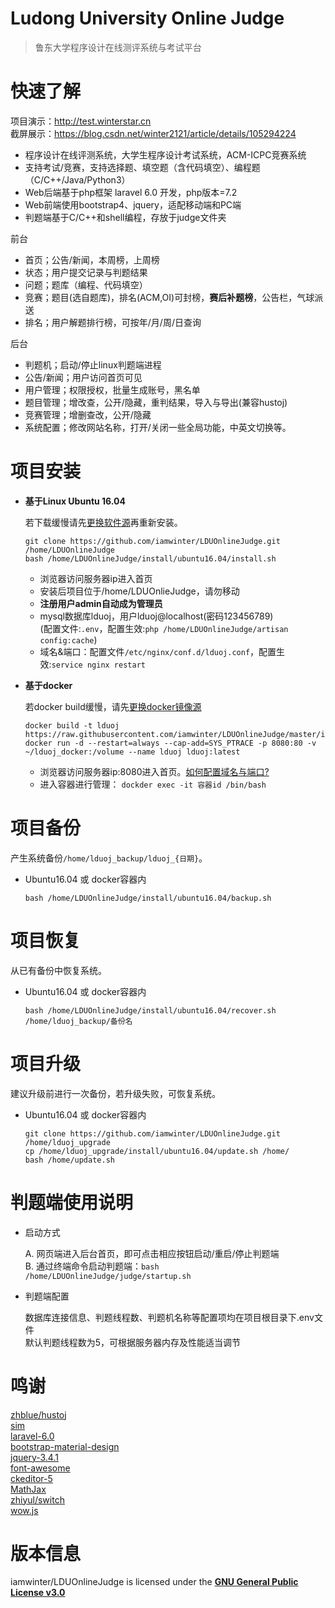 Ludong University Online Judge
===
  > 鲁东大学程序设计在线测评系统与考试平台


# 快速了解

  项目演示：http://test.winterstar.cn  
  截屏展示：https://blog.csdn.net/winter2121/article/details/105294224
  
  - 程序设计在线评测系统，大学生程序设计考试系统，ACM-ICPC竞赛系统
  - 支持考试/竞赛，支持选择题、填空题（含代码填空）、编程题（C/C++/Java/Python3）
  - Web后端基于php框架 laravel 6.0 开发，php版本=7.2
  - Web前端使用bootstrap4、jquery，适配移动端和PC端
  - 判题端基于C/C++和shell编程，存放于judge文件夹
  
  前台
  
  + 首页；公告/新闻，本周榜，上周榜
  + 状态；用户提交记录与判题结果
  + 问题；题库（编程、代码填空）
  + 竞赛；题目(选自题库)，排名(ACM,OI)可封榜，**赛后补题榜**，公告栏，气球派送
  + 排名；用户解题排行榜，可按年/月/周/日查询
  
  后台

  + 判题机；启动/停止linux判题端进程
  + 公告/新闻；用户访问首页可见
  + 用户管理；权限授权，批量生成账号，黑名单
  + 题目管理；增改查，公开/隐藏，重判结果，导入与导出(兼容hustoj)
  + 竞赛管理；增删查改，公开/隐藏
  + 系统配置；修改网站名称，打开/关闭一些全局功能，中英文切换等。

# 项目安装

+ **基于Linux Ubuntu 16.04**
  
    若下载缓慢请先[更换软件源](https://blog.csdn.net/winter2121/article/details/103335319)再重新安装。
    ```
    git clone https://github.com/iamwinter/LDUOnlineJudge.git /home/LDUOnlineJudge
    bash /home/LDUOnlineJudge/install/ubuntu16.04/install.sh
     ```
    - 浏览器访问服务器ip进入首页  
    - 安装后项目位于/home/LDUOnlieJudge，请勿移动  
    - **注册用户admin自动成为管理员**
    - mysql数据库lduoj，用户lduoj@localhost(密码123456789)  
      (配置文件:`.env`，配置生效:`php /home/LDUOnlineJudge/artisan config:cache`)  
    - 域名&端口：配置文件`/etc/nginx/conf.d/lduoj.conf`，配置生效:`service nginx restart`  


+ **基于docker**

    若docker build缓慢，请先[更换docker镜像源](https://blog.csdn.net/winter2121/article/details/107399812)
    ```
    docker build -t lduoj https://raw.githubusercontent.com/iamwinter/LDUOnlineJudge/master/install/docker/Dockerfile
    docker run -d --restart=always --cap-add=SYS_PTRACE -p 8080:80 -v ~/lduoj_docker:/volume --name lduoj lduoj:latest
    ```
    - 浏览器访问服务器ip:8080进入首页。[如何配置域名与端口?](https://blog.csdn.net/winter2121/article/details/107783085)  
    - 进入容器进行管理： `dockder exec -it 容器id /bin/bash`  

# 项目备份

  产生系统备份`/home/lduoj_backup/lduoj_{日期}`。
  - Ubuntu16.04 或 docker容器内
    ```
    bash /home/LDUOnlineJudge/install/ubuntu16.04/backup.sh
    ```
  
# 项目恢复
  
  从已有备份中恢复系统。
  - Ubuntu16.04 或 docker容器内
    ```
    bash /home/LDUOnlineJudge/install/ubuntu16.04/recover.sh  /home/lduoj_backup/备份名
    ```

# 项目升级

  建议升级前进行一次备份，若升级失败，可恢复系统。
  - Ubuntu16.04 或 docker容器内
    ```
    git clone https://github.com/iamwinter/LDUOnlineJudge.git /home/lduoj_upgrade
    cp /home/lduoj_upgrade/install/ubuntu16.04/update.sh /home/
    bash /home/update.sh
    ```

# 判题端使用说明

  + 启动方式
  
    A. 网页端进入后台首页，即可点击相应按钮启动/重启/停止判题端  
    B. 通过终端命令启动判题端：`bash /home/LDUOnlineJudge/judge/startup.sh`

  + 判题端配置
  
    数据库连接信息、判题线程数、判题机名称等配置项均在项目根目录下.env文件  
    默认判题线程数为5，可根据服务器内存及性能适当调节

# 鸣谢

  [zhblue/hustoj](https://github.com/zhblue/hustoj)  
  [sim](https://dickgrune.com/Programs/similarity_tester/)  
  [laravel-6.0](https://laravel.com/)  
  [bootstrap-material-design](https://fezvrasta.github.io/bootstrap-material-design/)  
  [jquery-3.4.1](https://jquery.com/)  
  [font-awesome](http://www.fontawesome.com.cn/)  
  [ckeditor-5](https://ckeditor.com/ckeditor-5/)  
  [MathJax](https://www.mathjax.org/)  
  [zhiyul/switch](https://github.com/notiflix/Notiflix)  
  [wow.js](https://www.delac.io/wow/)

# 版本信息

  iamwinter/LDUOnlineJudge is licensed under the 
  **[GNU General Public License v3.0](https://github.com/iamwinter/LDUOnlineJudge/blob/master/LICENSE)**
